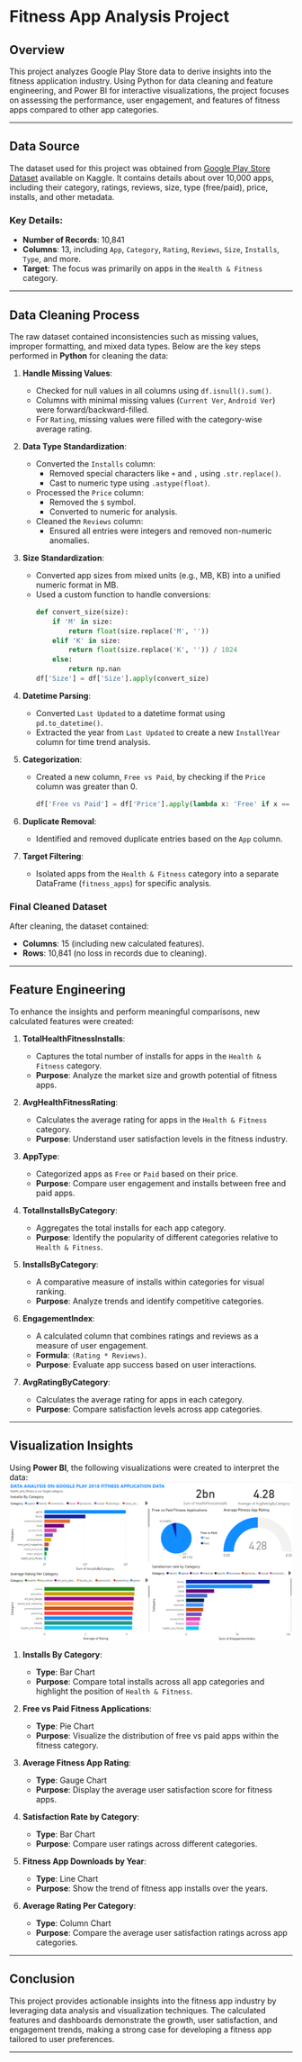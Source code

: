 # **Fitness App Analysis Project**

## **Overview**
This project analyzes Google Play Store data to derive insights into the fitness application industry. Using Python for data cleaning and feature engineering, and Power BI for interactive visualizations, the project focuses on assessing the performance, user engagement, and features of fitness apps compared to other app categories.

---

## **Data Source**
The dataset used for this project was obtained from [Google Play Store Dataset](https://www.kaggle.com/lava18/google-play-store-apps) available on Kaggle. It contains details about over 10,000 apps, including their category, ratings, reviews, size, type (free/paid), price, installs, and other metadata.

### Key Details:
- **Number of Records**: 10,841
- **Columns**: 13, including `App`, `Category`, `Rating`, `Reviews`, `Size`, `Installs`, `Type`, and more.
- **Target**: The focus was primarily on apps in the `Health & Fitness` category.

---

## **Data Cleaning Process**
The raw dataset contained inconsistencies such as missing values, improper formatting, and mixed data types. Below are the key steps performed in **Python** for cleaning the data:

1. **Handle Missing Values**:
   - Checked for null values in all columns using `df.isnull().sum()`.
   - Columns with minimal missing values (`Current Ver`, `Android Ver`) were forward/backward-filled.
   - For `Rating`, missing values were filled with the category-wise average rating.

2. **Data Type Standardization**:
   - Converted the `Installs` column:
     - Removed special characters like `+` and `,` using `.str.replace()`.
     - Cast to numeric type using `.astype(float)`.
   - Processed the `Price` column:
     - Removed the `$` symbol.
     - Converted to numeric for analysis.
   - Cleaned the `Reviews` column:
     - Ensured all entries were integers and removed non-numeric anomalies.

3. **Size Standardization**:
   - Converted app sizes from mixed units (e.g., MB, KB) into a unified numeric format in MB.
   - Used a custom function to handle conversions:
     ```python
     def convert_size(size):
         if 'M' in size:
             return float(size.replace('M', ''))
         elif 'K' in size:
             return float(size.replace('K', '')) / 1024
         else:
             return np.nan
     df['Size'] = df['Size'].apply(convert_size)
     ```

4. **Datetime Parsing**:
   - Converted `Last Updated` to a datetime format using `pd.to_datetime()`.
   - Extracted the year from `Last Updated` to create a new `InstallYear` column for time trend analysis.

5. **Categorization**:
   - Created a new column, `Free vs Paid`, by checking if the `Price` column was greater than 0.
     ```python
     df['Free vs Paid'] = df['Price'].apply(lambda x: 'Free' if x == 0 else 'Paid')
     ```

6. **Duplicate Removal**:
   - Identified and removed duplicate entries based on the `App` column.

7. **Target Filtering**:
   - Isolated apps from the `Health & Fitness` category into a separate DataFrame (`fitness_apps`) for specific analysis.

### **Final Cleaned Dataset**
After cleaning, the dataset contained:
- **Columns**: 15 (including new calculated features).
- **Rows**: 10,841 (no loss in records due to cleaning).

---

## **Feature Engineering**
To enhance the insights and perform meaningful comparisons, new calculated features were created:

1. **TotalHealthFitnessInstalls**:
   - Captures the total number of installs for apps in the `Health & Fitness` category.
   - **Purpose**: Analyze the market size and growth potential of fitness apps.

2. **AvgHealthFitnessRating**:
   - Calculates the average rating for apps in the `Health & Fitness` category.
   - **Purpose**: Understand user satisfaction levels in the fitness industry.

3. **AppType**:
   - Categorized apps as `Free` or `Paid` based on their price.
   - **Purpose**: Compare user engagement and installs between free and paid apps.

4. **TotalInstallsByCategory**:
   - Aggregates the total installs for each app category.
   - **Purpose**: Identify the popularity of different categories relative to `Health & Fitness`.

5. **InstallsByCategory**:
   - A comparative measure of installs within categories for visual ranking.
   - **Purpose**: Analyze trends and identify competitive categories.

6. **EngagementIndex**:
   - A calculated column that combines ratings and reviews as a measure of user engagement.
   - **Formula**: `(Rating * Reviews)`.
   - **Purpose**: Evaluate app success based on user interactions.

7. **AvgRatingByCategory**:
   - Calculates the average rating for apps in each category.
   - **Purpose**: Compare satisfaction levels across app categories.

---

## **Visualization Insights**
Using **Power BI**, the following visualizations were created to interpret the data:
![Fitness App Data Visualization](fitnessappdatavisualisation.png)

1. **Installs By Category**:
   - **Type**: Bar Chart
   - **Purpose**: Compare total installs across all app categories and highlight the position of `Health & Fitness`.

2. **Free vs Paid Fitness Applications**:
   - **Type**: Pie Chart
   - **Purpose**: Visualize the distribution of free vs paid apps within the fitness category.

3. **Average Fitness App Rating**:
   - **Type**: Gauge Chart
   - **Purpose**: Display the average user satisfaction score for fitness apps.

4. **Satisfaction Rate by Category**:
   - **Type**: Bar Chart
   - **Purpose**: Compare user ratings across different categories.

5. **Fitness App Downloads by Year**:
   - **Type**: Line Chart
   - **Purpose**: Show the trend of fitness app installs over the years.

6. **Average Rating Per Category**:
   - **Type**: Column Chart
   - **Purpose**: Compare the average user satisfaction ratings across app categories.

---

## **Conclusion**
This project provides actionable insights into the fitness app industry by leveraging data analysis and visualization techniques. The calculated features and dashboards demonstrate the growth, user satisfaction, and engagement trends, making a strong case for developing a fitness app tailored to user preferences.

---
